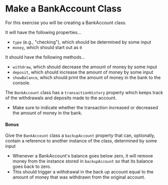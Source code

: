 # Make a BankAccount Class

For this exercise you will be creating a BankAccount class.

It will have the following properties...
* `type` (e.g., "checking"), which should be determined by some input
* `money`, which should start out as `0`

It should have the following methods...
* `withdraw`, which should decrease the amount of money by some input
* `deposit`, which should increase the amount of money by some input
* `showBalance`, which should print the amount of money in the bank to the console.

The `BankAccount` class has a `transactionHistory` property which keeps track of the withdrawals and deposits made to the account.
* Make sure to indicate whether the transaction increased or decreased the amount of money in the bank.

#### Bonus

Give the `BankAccount` class a `backupAccount` property that can, optionally, contain a reference to another instance of the class, determined by some input
* Whenever a BankAccount's balance goes below zero, it will remove money from the instance stored in `backupAccount` so that its balance goes back to zero.
* This should trigger a withdrawal in the back up account equal to the amount of money that was withdrawn from the original account.
